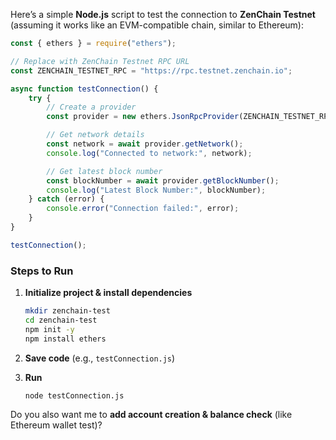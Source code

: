 Here’s a simple **Node.js** script to test the connection to **ZenChain Testnet** (assuming it works like an EVM-compatible chain, similar to Ethereum):

```javascript
const { ethers } = require("ethers");

// Replace with ZenChain Testnet RPC URL
const ZENCHAIN_TESTNET_RPC = "https://rpc.testnet.zenchain.io"; 

async function testConnection() {
    try {
        // Create a provider
        const provider = new ethers.JsonRpcProvider(ZENCHAIN_TESTNET_RPC);

        // Get network details
        const network = await provider.getNetwork();
        console.log("Connected to network:", network);

        // Get latest block number
        const blockNumber = await provider.getBlockNumber();
        console.log("Latest Block Number:", blockNumber);
    } catch (error) {
        console.error("Connection failed:", error);
    }
}

testConnection();
```

### Steps to Run

1. **Initialize project & install dependencies**

   ```bash
   mkdir zenchain-test
   cd zenchain-test
   npm init -y
   npm install ethers
   ```
2. **Save code** (e.g., `testConnection.js`)
3. **Run**

   ```bash
   node testConnection.js
   ```

Do you also want me to **add account creation & balance check** (like Ethereum wallet test)?
